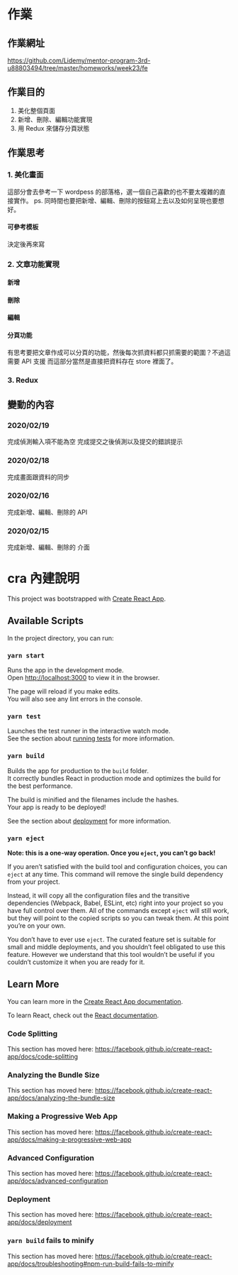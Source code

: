 # 作業
## 作業網址
https://github.com/Lidemy/mentor-program-3rd-u88803494/tree/master/homeworks/week23/fe

## 作業目的
1. 美化整個頁面
2. 新增、刪除、編輯功能實現
3. 用 Redux 來儲存分頁狀態

## 作業思考
### 1. 美化畫面
這部分會去參考一下 wordpess 的部落格，選一個自己喜歡的也不要太複雜的直接實作。
ps. 同時間也要把新增、編輯、刪除的按鈕寫上去以及如何呈現也要想好。

#### 可參考模板
決定後再來寫


### 2. 文章功能實現
#### 新增

#### 刪除

#### 編輯

#### 分頁功能
有思考要把文章作成可以分頁的功能，然後每次抓資料都只抓需要的範圍？不過這需要 API 支援
而這部分當然是直接把資料存在 store 裡面了。

### 3. Redux

## 變動的內容
### 2020/02/19
完成偵測輸入項不能為空
完成提交之後偵測以及提交的錯誤提示

### 2020/02/18
完成畫面跟資料的同步

### 2020/02/16 
完成新增、編輯、刪除的 API

### 2020/02/15
完成新增、編輯、刪除的 介面


# cra 內建說明
This project was bootstrapped with [Create React App](https://github.com/facebook/create-react-app).

## Available Scripts

In the project directory, you can run:

### `yarn start`

Runs the app in the development mode.<br />
Open [http://localhost:3000](http://localhost:3000) to view it in the browser.

The page will reload if you make edits.<br />
You will also see any lint errors in the console.

### `yarn test`

Launches the test runner in the interactive watch mode.<br />
See the section about [running tests](https://facebook.github.io/create-react-app/docs/running-tests) for more information.

### `yarn build`

Builds the app for production to the `build` folder.<br />
It correctly bundles React in production mode and optimizes the build for the best performance.

The build is minified and the filenames include the hashes.<br />
Your app is ready to be deployed!

See the section about [deployment](https://facebook.github.io/create-react-app/docs/deployment) for more information.

### `yarn eject`

**Note: this is a one-way operation. Once you `eject`, you can’t go back!**

If you aren’t satisfied with the build tool and configuration choices, you can `eject` at any time. This command will remove the single build dependency from your project.

Instead, it will copy all the configuration files and the transitive dependencies (Webpack, Babel, ESLint, etc) right into your project so you have full control over them. All of the commands except `eject` will still work, but they will point to the copied scripts so you can tweak them. At this point you’re on your own.

You don’t have to ever use `eject`. The curated feature set is suitable for small and middle deployments, and you shouldn’t feel obligated to use this feature. However we understand that this tool wouldn’t be useful if you couldn’t customize it when you are ready for it.

## Learn More

You can learn more in the [Create React App documentation](https://facebook.github.io/create-react-app/docs/getting-started).

To learn React, check out the [React documentation](https://reactjs.org/).

### Code Splitting

This section has moved here: https://facebook.github.io/create-react-app/docs/code-splitting

### Analyzing the Bundle Size

This section has moved here: https://facebook.github.io/create-react-app/docs/analyzing-the-bundle-size

### Making a Progressive Web App

This section has moved here: https://facebook.github.io/create-react-app/docs/making-a-progressive-web-app

### Advanced Configuration

This section has moved here: https://facebook.github.io/create-react-app/docs/advanced-configuration

### Deployment

This section has moved here: https://facebook.github.io/create-react-app/docs/deployment

### `yarn build` fails to minify

This section has moved here: https://facebook.github.io/create-react-app/docs/troubleshooting#npm-run-build-fails-to-minify
